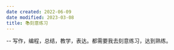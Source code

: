 ```yaml
---
date created: 2022-06-09
date modified: 2023-03-08
title: 📚刻意练习
---
```


-- 写作，编程，总结，教学，表达。都需要我去刻意练习，达到熟练。
